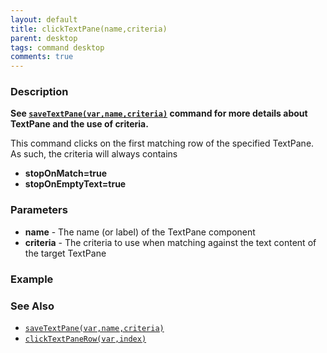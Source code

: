 ```yaml
---
layout: default
title: clickTextPane(name,criteria)
parent: desktop
tags: command desktop
comments: true
---
```


### Description
**See [`saveTextPane(var,name,criteria)`](saveTextPane(var,name,criteria)) command for more details about TextPane and 
the use of criteria.**

This command clicks on the first matching row of the specified TextPane. As such, the criteria will always contains

- **stopOnMatch=true**
- **stopOnEmptyText=true**


### Parameters
- **name** - The name (or label) of the TextPane component
- **criteria** - The criteria to use when matching against the text content of the target TextPane


### Example


### See Also
- [`saveTextPane(var,name,criteria)`](saveTextPane(var,name,criteria))
- [`clickTextPaneRow(var,index)`](clickTextPaneRow(var,index))
